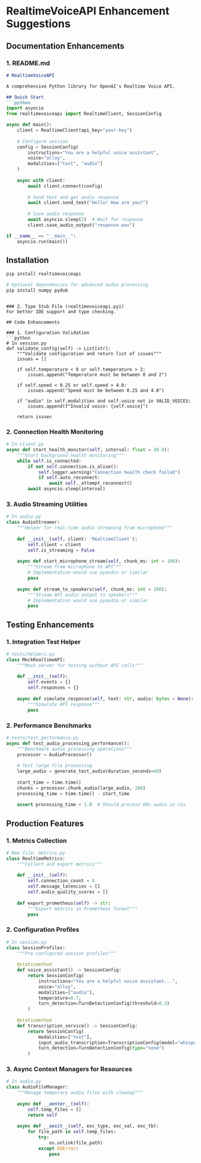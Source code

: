 # RealtimeVoiceAPI Enhancement Suggestions

## Documentation Enhancements

### 1. README.md
```markdown
# RealtimeVoiceAPI

A comprehensive Python library for OpenAI's Realtime Voice API.

## Quick Start
```python
import asyncio
from realtimevoiceapi import RealtimeClient, SessionConfig

async def main():
    client = RealtimeClient(api_key="your-key")
    
    # Configure session
    config = SessionConfig(
        instructions="You are a helpful voice assistant",
        voice="alloy",
        modalities=["text", "audio"]
    )
    
    async with client:
        await client.connect(config)
        
        # Send text and get audio response
        await client.send_text("Hello! How are you?")
        
        # Save audio response
        await asyncio.sleep(2)  # Wait for response
        client.save_audio_output("response.wav")

if __name__ == "__main__":
    asyncio.run(main())
```

## Installation
```bash
pip install realtimevoiceapi

# Optional dependencies for advanced audio processing
pip install numpy pydub
```
```

### 2. Type Stub File (realtimevoiceapi.pyi)
For better IDE support and type checking.

## Code Enhancements

### 1. Configuration Validation
```python
# In session.py
def validate_config(self) -> List[str]:
    """Validate configuration and return list of issues"""
    issues = []
    
    if self.temperature < 0 or self.temperature > 2:
        issues.append("Temperature must be between 0 and 2")
    
    if self.speed < 0.25 or self.speed > 4.0:
        issues.append("Speed must be between 0.25 and 4.0")
    
    if "audio" in self.modalities and self.voice not in VALID_VOICES:
        issues.append(f"Invalid voice: {self.voice}")
    
    return issues
```

### 2. Connection Health Monitoring
```python
# In client.py
async def start_health_monitor(self, interval: float = 30.0):
    """Start background health monitoring"""
    while self.is_connected:
        if not self.connection.is_alive():
            self.logger.warning("Connection health check failed")
            if self.auto_reconnect:
                await self._attempt_reconnect()
        await asyncio.sleep(interval)
```

### 3. Audio Streaming Utilities
```python
# In audio.py
class AudioStreamer:
    """Helper for real-time audio streaming from microphone"""
    
    def __init__(self, client: 'RealtimeClient'):
        self.client = client
        self.is_streaming = False
    
    async def start_microphone_stream(self, chunk_ms: int = 100):
        """Stream from microphone to API"""
        # Implementation would use pyaudio or similar
        pass
    
    async def stream_to_speakers(self, chunk_ms: int = 100):
        """Stream API audio output to speakers"""
        # Implementation would use pyaudio or similar
        pass
```

## Testing Enhancements

### 1. Integration Test Helper
```python
# tests/helpers.py
class MockRealtimeAPI:
    """Mock server for testing without API calls"""
    
    def __init__(self):
        self.events = []
        self.responses = {}
    
    async def simulate_response(self, text: str, audio: bytes = None):
        """Simulate API response"""
        pass
```

### 2. Performance Benchmarks
```python
# tests/test_performance.py
async def test_audio_processing_performance():
    """Benchmark audio processing operations"""
    processor = AudioProcessor()
    
    # Test large file processing
    large_audio = generate_test_audio(duration_seconds=60)
    
    start_time = time.time()
    chunks = processor.chunk_audio(large_audio, 100)
    processing_time = time.time() - start_time
    
    assert processing_time < 1.0  # Should process 60s audio in <1s
```

## Production Features

### 1. Metrics Collection
```python
# New file: metrics.py
class RealtimeMetrics:
    """Collect and export metrics"""
    
    def __init__(self):
        self.connection_count = 0
        self.message_latencies = []
        self.audio_quality_scores = []
    
    def export_prometheus(self) -> str:
        """Export metrics in Prometheus format"""
        pass
```

### 2. Configuration Profiles
```python
# In session.py
class SessionProfiles:
    """Pre-configured session profiles"""
    
    @staticmethod
    def voice_assistant() -> SessionConfig:
        return SessionConfig(
            instructions="You are a helpful voice assistant...",
            voice="alloy",
            modalities=["audio"],
            temperature=0.7,
            turn_detection=TurnDetectionConfig(threshold=0.3)
        )
    
    @staticmethod
    def transcription_service() -> SessionConfig:
        return SessionConfig(
            modalities=["text"],
            input_audio_transcription=TranscriptionConfig(model="whisper-1"),
            turn_detection=TurnDetectionConfig(type="none")
        )
```

### 3. Async Context Managers for Resources
```python
# In audio.py
class AudioFileManager:
    """Manage temporary audio files with cleanup"""
    
    async def __aenter__(self):
        self.temp_files = []
        return self
    
    async def __aexit__(self, exc_type, exc_val, exc_tb):
        for file_path in self.temp_files:
            try:
                os.unlink(file_path)
            except OSError:
                pass
```